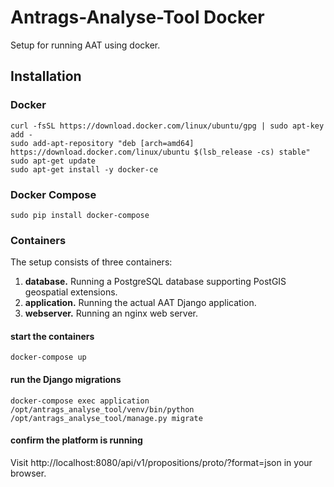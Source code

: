 # Antrags-Analyse-Tool Docker
Setup for running AAT using docker.
## Installation
### Docker
	curl -fsSL https://download.docker.com/linux/ubuntu/gpg | sudo apt-key add -
	sudo add-apt-repository "deb [arch=amd64] https://download.docker.com/linux/ubuntu $(lsb_release -cs) stable"
	sudo apt-get update
	sudo apt-get install -y docker-ce
### Docker Compose
	sudo pip install docker-compose
### Containers
The setup consists of three containers:
1. **database.** Running a PostgreSQL database supporting PostGIS geospatial extensions.
2. **application.** Running the actual AAT Django application.
3. **webserver.** Running an nginx web server.
#### start the containers
	docker-compose up
#### run the Django migrations
	docker-compose exec application /opt/antrags_analyse_tool/venv/bin/python /opt/antrags_analyse_tool/manage.py migrate
#### confirm the platform is running
Visit http://localhost:8080/api/v1/propositions/proto/?format=json in your browser.

